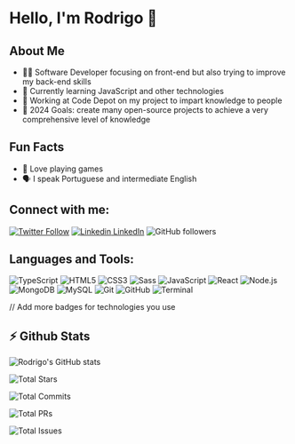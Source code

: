 # Hello, I'm Rodrigo 👋

## About Me
- 👨‍💻 Software Developer focusing on front-end but also trying to improve my back-end skills
- 🌱 Currently learning JavaScript and other technologies
- 💼 Working at Code Depot on my project to impart knowledge to people
- 🎯 2024 Goals: create many open-source projects to achieve a very comprehensive level of knowledge

## Fun Facts
- 📖 Love playing games
- 🗣️ I speak Portuguese and intermediate English

## Connect with me:
[![Twitter Follow](https://img.shields.io/twitter/follow/yourtwitter?style=social)](https://twitter.com/yourtwitter)
[![Linkedin](https://i.stack.imgur.com/gVE0j.png) LinkedIn](https://www.linkedin.com/in/yourlinkedin/)
![GitHub followers](https://img.shields.io/github/followers/yourgithub?style=social)

## Languages and Tools:
![TypeScript](https://img.shields.io/badge/-TypeScript-3178C6?style=flat-square&logo=typescript&logoColor=white)
![HTML5](https://img.shields.io/badge/-HTML5-E34F26?style=flat-square&logo=html5&logoColor=white)
![CSS3](https://img.shields.io/badge/-CSS3-1572B6?style=flat-square&logo=css3)
![Sass](https://img.shields.io/badge/-Sass-CC6699?style=flat-square&logo=sass&logoColor=white)
![JavaScript](https://img.shields.io/badge/-JavaScript-F7DF1E?style=flat-square&logo=javascript&logoColor=black)
![React](https://img.shields.io/badge/-React-61DAFB?style=flat-square&logo=react&logoColor=black)
![Node.js](https://img.shields.io/badge/-Node.js-339933?style=flat-square&logo=node.js&logoColor=white)
![MongoDB](https://img.shields.io/badge/-MongoDB-47A248?style=flat-square&logo=mongodb&logoColor=white)
![MySQL](https://img.shields.io/badge/-MySQL-4479A1?style=flat-square&logo=mysql&logoColor=white)
![Git](https://img.shields.io/badge/-Git-F05032?style=flat-square&logo=git&logoColor=white)
![GitHub](https://img.shields.io/badge/-GitHub-181717?style=flat-square&logo=github)
![Terminal](https://img.shields.io/badge/-Terminal-4D4D4D?style=flat-square&logo=terminal&logoColor=white)

// Add more badges for technologies you use

## ⚡ Github Stats

![Rodrigo's GitHub stats](https://github-readme-stats.vercel.app/api?username=RodrigoCMorgado&show_icons=true&theme=light)

![Total Stars](https://github-readme-stats.vercel.app/api?username=RodrigoCMorgado&count_private=true&include_all_commits=true&theme=light&custom_title=Total%20Stars&hide=contribs,prs,issues,commits)

![Total Commits](https://github-readme-stats.vercel.app/api?username=RodrigoCMorgado&show_icons=true&theme=light&include_all_commits=true&custom_title=Total%20Commits&hide=stars,prs,issues,contribs)

<!-- Estatísticas de PRs e Issues podem não ser suportadas como as URLs acima sugerem. Você pode querer usar estatísticas gerais como a primeira imagem até encontrar a maneira correta de exibir PRs e Issues. -->

![Total PRs](https://github-readme-stats.vercel.app/api?username=RodrigoCMorgado&theme=light)

![Total Issues](https://github-readme-stats.vercel.app/api?username=RodrigoCMorgado&theme=light)


